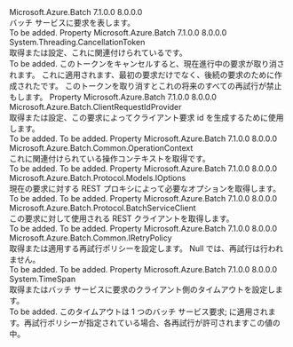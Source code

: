 <Type Name="IBatchRequest" FullName="Microsoft.Azure.Batch.Protocol.IBatchRequest">
  <TypeSignature Language="C#" Value="public interface IBatchRequest" />
  <TypeSignature Language="ILAsm" Value=".class public interface auto ansi abstract IBatchRequest" />
  <TypeSignature Language="DocId" Value="T:Microsoft.Azure.Batch.Protocol.IBatchRequest" />
  <TypeSignature Language="VB.NET" Value="Public Interface IBatchRequest" />
  <TypeSignature Language="F#" Value="type IBatchRequest = interface" />
  <AssemblyInfo>
    <AssemblyName>Microsoft.Azure.Batch</AssemblyName>
    <AssemblyVersion>7.1.0.0</AssemblyVersion>
    <AssemblyVersion>8.0.0.0</AssemblyVersion>
  </AssemblyInfo>
  <Interfaces />
  <Docs>
    <summary>
            バッチ サービスに要求を表します。
            </summary>
    <remarks>To be added.</remarks>
  </Docs>
  <Members>
    <Member MemberName="CancellationToken">
      <MemberSignature Language="C#" Value="public System.Threading.CancellationToken CancellationToken { get; set; }" />
      <MemberSignature Language="ILAsm" Value=".property instance valuetype System.Threading.CancellationToken CancellationToken" />
      <MemberSignature Language="DocId" Value="P:Microsoft.Azure.Batch.Protocol.IBatchRequest.CancellationToken" />
      <MemberSignature Language="VB.NET" Value="Public Property CancellationToken As CancellationToken" />
      <MemberSignature Language="F#" Value="member this.CancellationToken : System.Threading.CancellationToken with get, set" Usage="Microsoft.Azure.Batch.Protocol.IBatchRequest.CancellationToken" />
      <MemberType>Property</MemberType>
      <AssemblyInfo>
        <AssemblyName>Microsoft.Azure.Batch</AssemblyName>
        <AssemblyVersion>7.1.0.0</AssemblyVersion>
        <AssemblyVersion>8.0.0.0</AssemblyVersion>
      </AssemblyInfo>
      <ReturnValue>
        <ReturnType>System.Threading.CancellationToken</ReturnType>
      </ReturnValue>
      <Docs>
        <summary>
            取得または設定、<see cref="P:Microsoft.Azure.Batch.Protocol.IBatchRequest.CancellationToken" />これに関連付けられている<see cref="T:Microsoft.Azure.Batch.Protocol.IBatchRequest" />です。
            </summary>
        <value>To be added.</value>
        <remarks>
          <para>
            このトークンをキャンセルすると、現在進行中の要求が取り消されます。 これに適用されます、最初の要求だけでなく、後続の要求のために作成された<see cref="P:Microsoft.Azure.Batch.Protocol.IBatchRequest.RetryPolicy" />です。 このトークンを取り消すとこれの将来のすべての再試行が禁止も<see cref="T:Microsoft.Azure.Batch.Protocol.IBatchRequest" />します。
            </para>
        </remarks>
      </Docs>
    </Member>
    <Member MemberName="ClientRequestIdProvider">
      <MemberSignature Language="C#" Value="public Microsoft.Azure.Batch.ClientRequestIdProvider ClientRequestIdProvider { get; set; }" />
      <MemberSignature Language="ILAsm" Value=".property instance class Microsoft.Azure.Batch.ClientRequestIdProvider ClientRequestIdProvider" />
      <MemberSignature Language="DocId" Value="P:Microsoft.Azure.Batch.Protocol.IBatchRequest.ClientRequestIdProvider" />
      <MemberSignature Language="VB.NET" Value="Public Property ClientRequestIdProvider As ClientRequestIdProvider" />
      <MemberSignature Language="F#" Value="member this.ClientRequestIdProvider : Microsoft.Azure.Batch.ClientRequestIdProvider with get, set" Usage="Microsoft.Azure.Batch.Protocol.IBatchRequest.ClientRequestIdProvider" />
      <MemberType>Property</MemberType>
      <AssemblyInfo>
        <AssemblyName>Microsoft.Azure.Batch</AssemblyName>
        <AssemblyVersion>7.1.0.0</AssemblyVersion>
        <AssemblyVersion>8.0.0.0</AssemblyVersion>
      </AssemblyInfo>
      <ReturnValue>
        <ReturnType>Microsoft.Azure.Batch.ClientRequestIdProvider</ReturnType>
      </ReturnValue>
      <Docs>
        <summary>
            取得または設定、<see cref="P:Microsoft.Azure.Batch.Protocol.IBatchRequest.ClientRequestIdProvider" />この要求によってクライアント要求 id を生成するために使用します。
            </summary>
        <value>To be added.</value>
        <remarks>To be added.</remarks>
      </Docs>
    </Member>
    <Member MemberName="OperationContext">
      <MemberSignature Language="C#" Value="public Microsoft.Azure.Batch.Common.OperationContext OperationContext { get; }" />
      <MemberSignature Language="ILAsm" Value=".property instance class Microsoft.Azure.Batch.Common.OperationContext OperationContext" />
      <MemberSignature Language="DocId" Value="P:Microsoft.Azure.Batch.Protocol.IBatchRequest.OperationContext" />
      <MemberSignature Language="VB.NET" Value="Public ReadOnly Property OperationContext As OperationContext" />
      <MemberSignature Language="F#" Value="member this.OperationContext : Microsoft.Azure.Batch.Common.OperationContext" Usage="Microsoft.Azure.Batch.Protocol.IBatchRequest.OperationContext" />
      <MemberType>Property</MemberType>
      <AssemblyInfo>
        <AssemblyName>Microsoft.Azure.Batch</AssemblyName>
        <AssemblyVersion>7.1.0.0</AssemblyVersion>
        <AssemblyVersion>8.0.0.0</AssemblyVersion>
      </AssemblyInfo>
      <ReturnValue>
        <ReturnType>Microsoft.Azure.Batch.Common.OperationContext</ReturnType>
      </ReturnValue>
      <Docs>
        <summary>
            これに関連付けられている操作コンテキストを取得<see cref="T:Microsoft.Azure.Batch.Protocol.IBatchRequest" />です。
            </summary>
        <value>To be added.</value>
        <remarks>To be added.</remarks>
      </Docs>
    </Member>
    <Member MemberName="Options">
      <MemberSignature Language="C#" Value="public Microsoft.Azure.Batch.Protocol.Models.IOptions Options { get; }" />
      <MemberSignature Language="ILAsm" Value=".property instance class Microsoft.Azure.Batch.Protocol.Models.IOptions Options" />
      <MemberSignature Language="DocId" Value="P:Microsoft.Azure.Batch.Protocol.IBatchRequest.Options" />
      <MemberSignature Language="VB.NET" Value="Public ReadOnly Property Options As IOptions" />
      <MemberSignature Language="F#" Value="member this.Options : Microsoft.Azure.Batch.Protocol.Models.IOptions" Usage="Microsoft.Azure.Batch.Protocol.IBatchRequest.Options" />
      <MemberType>Property</MemberType>
      <AssemblyInfo>
        <AssemblyName>Microsoft.Azure.Batch</AssemblyName>
        <AssemblyVersion>7.1.0.0</AssemblyVersion>
        <AssemblyVersion>8.0.0.0</AssemblyVersion>
      </AssemblyInfo>
      <ReturnValue>
        <ReturnType>Microsoft.Azure.Batch.Protocol.Models.IOptions</ReturnType>
      </ReturnValue>
      <Docs>
        <summary>
            現在の要求に対する REST プロキシによって必要なオプションを取得します。
            </summary>
        <value>To be added.</value>
        <remarks>To be added.</remarks>
      </Docs>
    </Member>
    <Member MemberName="RestClient">
      <MemberSignature Language="C#" Value="public Microsoft.Azure.Batch.Protocol.BatchServiceClient RestClient { get; }" />
      <MemberSignature Language="ILAsm" Value=".property instance class Microsoft.Azure.Batch.Protocol.BatchServiceClient RestClient" />
      <MemberSignature Language="DocId" Value="P:Microsoft.Azure.Batch.Protocol.IBatchRequest.RestClient" />
      <MemberSignature Language="VB.NET" Value="Public ReadOnly Property RestClient As BatchServiceClient" />
      <MemberSignature Language="F#" Value="member this.RestClient : Microsoft.Azure.Batch.Protocol.BatchServiceClient" Usage="Microsoft.Azure.Batch.Protocol.IBatchRequest.RestClient" />
      <MemberType>Property</MemberType>
      <AssemblyInfo>
        <AssemblyName>Microsoft.Azure.Batch</AssemblyName>
        <AssemblyVersion>7.1.0.0</AssemblyVersion>
        <AssemblyVersion>8.0.0.0</AssemblyVersion>
      </AssemblyInfo>
      <ReturnValue>
        <ReturnType>Microsoft.Azure.Batch.Protocol.BatchServiceClient</ReturnType>
      </ReturnValue>
      <Docs>
        <summary>
            この要求に対して使用される REST クライアントを取得します。
            </summary>
        <value>To be added.</value>
        <remarks>To be added.</remarks>
      </Docs>
    </Member>
    <Member MemberName="RetryPolicy">
      <MemberSignature Language="C#" Value="public Microsoft.Azure.Batch.Common.IRetryPolicy RetryPolicy { get; set; }" />
      <MemberSignature Language="ILAsm" Value=".property instance class Microsoft.Azure.Batch.Common.IRetryPolicy RetryPolicy" />
      <MemberSignature Language="DocId" Value="P:Microsoft.Azure.Batch.Protocol.IBatchRequest.RetryPolicy" />
      <MemberSignature Language="VB.NET" Value="Public Property RetryPolicy As IRetryPolicy" />
      <MemberSignature Language="F#" Value="member this.RetryPolicy : Microsoft.Azure.Batch.Common.IRetryPolicy with get, set" Usage="Microsoft.Azure.Batch.Protocol.IBatchRequest.RetryPolicy" />
      <MemberType>Property</MemberType>
      <AssemblyInfo>
        <AssemblyName>Microsoft.Azure.Batch</AssemblyName>
        <AssemblyVersion>7.1.0.0</AssemblyVersion>
        <AssemblyVersion>8.0.0.0</AssemblyVersion>
      </AssemblyInfo>
      <ReturnValue>
        <ReturnType>Microsoft.Azure.Batch.Common.IRetryPolicy</ReturnType>
      </ReturnValue>
      <Docs>
        <summary>
            取得または適用する再試行ポリシーを設定します。
            Null では、再試行は行われません。
            </summary>
        <value>To be added.</value>
        <remarks>To be added.</remarks>
      </Docs>
    </Member>
    <Member MemberName="Timeout">
      <MemberSignature Language="C#" Value="public TimeSpan Timeout { get; set; }" />
      <MemberSignature Language="ILAsm" Value=".property instance valuetype System.TimeSpan Timeout" />
      <MemberSignature Language="DocId" Value="P:Microsoft.Azure.Batch.Protocol.IBatchRequest.Timeout" />
      <MemberSignature Language="VB.NET" Value="Public Property Timeout As TimeSpan" />
      <MemberSignature Language="F#" Value="member this.Timeout : TimeSpan with get, set" Usage="Microsoft.Azure.Batch.Protocol.IBatchRequest.Timeout" />
      <MemberType>Property</MemberType>
      <AssemblyInfo>
        <AssemblyName>Microsoft.Azure.Batch</AssemblyName>
        <AssemblyVersion>7.1.0.0</AssemblyVersion>
        <AssemblyVersion>8.0.0.0</AssemblyVersion>
      </AssemblyInfo>
      <ReturnValue>
        <ReturnType>System.TimeSpan</ReturnType>
      </ReturnValue>
      <Docs>
        <summary>
            取得またはバッチ サービスに要求のクライアント側のタイムアウトを設定します。
            </summary>
        <value>To be added.</value>
        <remarks>
          <para>
            このタイムアウトは 1 つのバッチ サービス要求; に適用されます。再試行ポリシーが指定されている場合、各再試行が許可されますこの値の中。
            </para>
        </remarks>
      </Docs>
    </Member>
  </Members>
</Type>